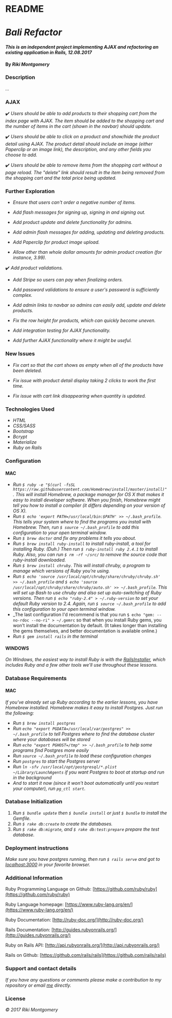# README

# _Bali Refactor_

#### _This is an independent project implementing AJAX and refactoring an existing application in Rails, 12.08.2017_

#### By _Riki Montgomery_

### Description

_..._

### AJAX

:heavy_check_mark: _Users should be able to add products to their shopping cart from the index page with AJAX. The item should be added to the shopping cart and the number of items in the cart (shown in the navbar) should update._

:heavy_check_mark: _Users should be able to click on a product and show/hide the product detail using AJAX. The product detail should include an image (either Paperclip or an image link), the description, and any other fields you choose to add._

:heavy_check_mark: _Users should be able to remove items from the shopping cart without a page reload. The "delete" link should result in the item being removed from the shopping cart and the total price being updated._

### Further Exploration

* _Ensure that users can't order a negative number of items._

* _Add flash messages for signing up, signing in and signing out._

* _Add product update and delete functionality for admins._

* _Add admin flash messages for adding, updating and deleting products._

* _Add Paperclip for product image upload._

* _Allow other than whole dollar amounts for admin product creation (for instance, 3.99)._

:heavy_check_mark: _Add product validations._

* _Add Stripe so users can pay when finalizing orders._

* _Add password validations to ensure a user's password is sufficiently complex._

* _Add admin links to navbar so admins can easily add, update and delete products._

* _Fix the row height for products, which can quickly become uneven._

* _Add integration testing for AJAX functionality._

* _Add further AJAX functionality where it might be useful._

### New Issues

* _Fix cart so that the cart shows as empty when all of the products have been deleted._

* _Fix issue with product detail display taking 2 clicks to work the first time._

* _Fix issue with cart link disappearing when quantity is updated._

### Technologies Used

* _HTML_
* _CSS/SASS_
* _Bootstrap_
* _Bcrypt_
* _Materialize_
* _Ruby on Rails_

### Configuration

#### MAC
* _Run `$ ruby -e "$(curl -fsSL https://raw.githubusercontent.com/Homebrew/install/master/install)"`. This will install Homebrew, a package manager for OS X that makes it easy to install developer software. When you finish, Homebrew might tell you how to install a compiler (it differs depending on your version of OS X)._
* _Run `$ echo 'export PATH=/usr/local/bin:$PATH' >> ~/.bash_profile`. This tells your system where to find the programs you install with Homebrew. Then, run `$ source ~/.bash_profile` to add this configuration to your open terminal window._
* _Run `$ brew doctor` and fix any problems it tells you about._
* _Run `$ brew install ruby-install` to install ruby-install, a tool for installing Ruby. (Duh.) Then run `$ ruby-install ruby 2.4.1` to install Ruby. Also, you can run `$ rm -rf ~/src/` to remove the source code that ruby-install downloaded._
* _Run `$ brew install chruby`. This will install chruby, a program to manage which versions of Ruby you're using._
* _Run `$ echo 'source /usr/local/opt/chruby/share/chruby/chruby.sh' >> ~/.bash_profile` and `$ echo 'source /usr/local/opt/chruby/share/chruby/auto.sh' >> ~/.bash_profile`. This will set up Bash to use chruby and also set up auto-switching of Ruby versions. Then run `$ echo "ruby-2.4" > ~/.ruby-version` to set your default Ruby version to 2.4. Again, run `$ source ~/.bash_profile` to add this configuration to your open terminal window._
* _The last configuration I'd recommend is that you run `$ echo "gem: --no-rdoc --no-ri" > ~/.gemrc` so that when you install Ruby gems, you won't install the documentation by default. (It takes longer than installing the gems themselves, and better documentation is available online.)
* _Run `$ gem install rails` in the terminal_

#### WINDOWS

_On Windows, the easiest way to install Ruby is with the [RailsInstaller](http://railsinstaller.org/en), which includes Ruby and a few other tools we'll use throughout these lessons._

### Database Requirements

#### MAC

_If you've already set up Ruby according to the earlier lessons, you have Homebrew installed. Homebrew makes it easy to install Postgres. Just run the following:_

* _Run `$ brew install postgres`_
* _Run `echo "export PGDATA=/usr/local/var/postgres" >> ~/.bash_profile` to tell Postgres where to find the database cluster where your databases will be stored_
* _Run `echo "export PGHOST=/tmp" >> ~/.bash_profile` to help some programs find Postgres more easily_
* _Run `source ~/.bash_profile` to load these configuration changes_
* _Run `postgres` to start the Postgres server_
* _Run `ln -sfv /usr/local/opt/postgresql/*.plist ~/Library/LaunchAgents` if you want Postgres to boot at startup and run in the background_
* _And to start it now (since it won't boot automatically until you restart your computer), run `pg_ctl start`._

### Database Initialization

1. _Run `$ bundle update` then `$ bundle install` or just `$ bundle` to install the Gemfile._
2. _Run `$ rake db:create` to create the databases._
3. _Run `$ rake db:migrate`, and `$ rake db:test:prepare` prepare the test database._

### Deployment instructions

_Make sure you have postgres running, then run `$ rails serve` and got to [localhost:3000](localhost:3000) in your favorite browser._

### Additional Information

Ruby Programming Language on Github: [https://github.com/ruby/ruby](https://github.com/ruby/ruby)

Ruby Language homepage: [https://www.ruby-lang.org/en/](https://www.ruby-lang.org/en/)

Ruby Documentation: [http://ruby-doc.org/](http://ruby-doc.org/)

Rails Documentation: [http://guides.rubyonrails.org/](http://guides.rubyonrails.org/)

Ruby on Rails API: [http://api.rubyonrails.org/](http://api.rubyonrails.org/)

Rails on Github: [https://github.com/rails/rails](https://github.com/rails/rails)

### Support and contact details

_If you have any questions or comments please make a contribution to my repository or email [me](mostriki820@gmail.com) directly._

### License

_© 2017 Riki Montgomery_
